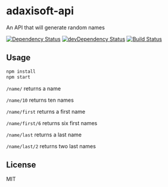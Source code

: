 # adaxisoft-api

An API that will generate random names

[![Dependency Status](https://david-dm.org/adaxi/adaxisoft-api.svg)](https://david-dm.org/adaxi/adaxisoft-api)
[![devDependency Status](https://david-dm.org/adaxi/adaxisoft-api/dev-status.svg?theme=shields.io)](https://david-dm.org/adaxi/adaxisoft-api#info=devDependencies)
[![Build Status](https://travis-ci.org/adaxi/adaxisoft-api.svg?branch=master)](https://travis-ci.org/adaxi/adaxisoft-api)


## Usage

```sh
npm install
npm start
```

```/name/``` returns a name 

```/name/10``` returns ten names 

```/name/first``` returns a first name

```/name/first/6``` returns six first names

```/name/last``` returns a last name

```/name/last/2``` returns two last names


## License

MIT
